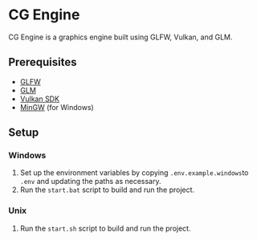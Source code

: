 # CG Engine

CG Engine is a graphics engine built using GLFW, Vulkan, and GLM.


## Prerequisites

- [GLFW](https://www.glfw.org/)
- [GLM](https://github.com/g-truc/glm)
- [Vulkan SDK](https://vulkan.lunarg.com/sdk/home)
- [MinGW](http://www.mingw.org/) (for Windows)

## Setup

### Windows

1. Set up the environment variables by copying `.env.example.windows`to `.env` and updating the paths as necessary.
2. Run the `start.bat` script to build and run the project.

### Unix

1. Run the `start.sh` script to build and run the project.
